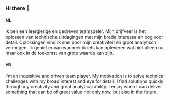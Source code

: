 ### Hi there 👋
#### NL
Ik ben een leergierige en gedreven teamspeler. Mijn drijfveer is het oplossen van technische uitdagingen met mijn brede interesse en oog voor detail. Oplossingen vind ik snel door mijn creativiteit en groot analytisch vermogen. Ik geniet er van wanneer ik iets kan opleveren wat niet alleen nu, maar ook in de toekomst van grote waarde kan zijn.
#### EN
I'm an inquisitive and driven team player. My motivation is to solve technical challenges with my broad interest and eye for detail. I find solutions quickly through my creativity and great analytical ability. I enjoy when I can deliver something that can be of great value not only now, but also in the future.

<!--
**RobinBastiaan/robinbastiaan** is a ✨ _special_ ✨ repository because its `README.md` (this file) appears on your GitHub profile.

Here are some ideas to get you started:

- 🔭 I’m currently working on ...
- 🌱 I’m currently learning ...
- 👯 I’m looking to collaborate on ...
- 🤔 I’m looking for help with ...
- 💬 Ask me about ...
- 📫 How to reach me: ...
- 😄 Pronouns: ...
- ⚡ Fun fact: ...
-->

